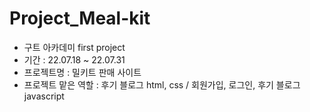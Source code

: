 # Project_Meal-kit 
- 구트 아카데미 first project
- 기간 : 22.07.18 ~ 22.07.31
- 프로젝트명 : 밀키트 판매 사이트
- 프로젝트 맡은 역할 : 후기 블로그 html, css / 회원가입, 로그인, 후기 블로그 javascript
